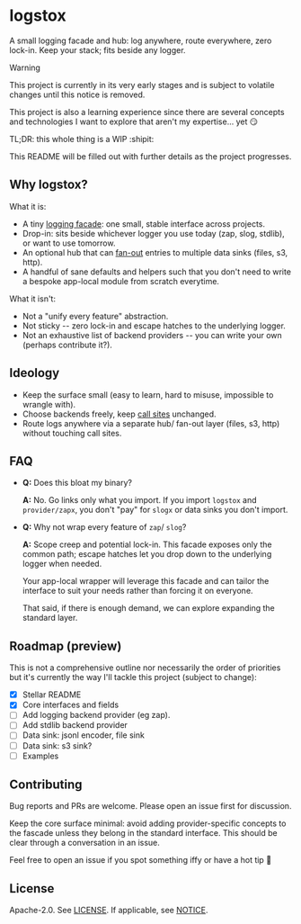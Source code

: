 # logstox

A small logging facade and hub: log anywhere, route everywhere, zero lock-in. Keep your stack; fits beside any logger.

> [!WARNING]
>
> This project is currently in its very early stages and is subject to volatile changes until this notice is removed.
>
> This project is also a learning experience since there are several concepts and technologies I want to explore that
> aren't my expertise... yet :smirk:
>
> TL;DR: this whole thing is a WIP :shipit:
>
> This README will be filled out with further details as the project progresses.

## Why logstox?

What it is:

- A tiny [logging facade](https://en.wikipedia.org/wiki/Facade_pattern): one small, stable interface across projects.
- Drop-in: sits beside whichever logger you use today (zap, slog, stdlib), or want to use tomorrow.
- An optional hub that can [fan-out](https://en.wikipedia.org/wiki/Fan-out_(software)) entries to multiple data sinks (files,
  s3, http).
- A handful of sane defaults and helpers such that you don't need to write a bespoke app-local module from scratch
  everytime.

What it isn't:

- Not a "unify every feature" abstraction.
- Not sticky -- zero lock-in and escape hatches to the underlying logger.
- Not an exhaustive list of backend providers -- you can write your own (perhaps contribute it?).

## Ideology

- Keep the surface small (easy to learn, hard to misuse, impossible to wrangle with).
- Choose backends freely, keep [call sites](https://en.wikipedia.org/wiki/Call_site) unchanged.
- Route logs anywhere via a separate hub/ fan-out layer (files, s3, http) without touching call sites.

## FAQ

- **Q:** Does this bloat my binary?

  **A:** No. Go links only what you import. If you import `logstox` and `provider/zapx`, you don't "pay" for `slogx` or
  data sinks you don't import.

- **Q:** Why not wrap every feature of `zap`/ `slog`?

  **A:** Scope creep and potential lock-in. This facade exposes only the common path; escape hatches let you drop down
  to the underlying logger when needed.

  Your app-local wrapper will leverage this facade and can tailor the interface to suit your needs rather than forcing
  it on everyone.

  That said, if there is enough demand, we can explore expanding the standard layer.

## Roadmap (preview)

This is not a comprehensive outline nor necessarily the order of priorities but it's currently the way I'll tackle this
project (subject to change):

- [x] Stellar README
- [x] Core interfaces and fields
- [ ] Add logging backend provider (eg zap).
- [ ] Add stdlib backend provider
- [ ] Data sink: jsonl encoder, file sink
- [ ] Data sink: s3 sink?
- [ ] Examples

## Contributing

Bug reports and PRs are welcome. Please open an issue first for discussion.

Keep the core surface minimal: avoid adding provider-specific concepts to the fascade unless they belong in the standard
interface. This should be clear through a conversation in an issue.

Feel free to open an issue if you spot something iffy or have a hot tip :shrug:

## License

Apache-2.0. See [LICENSE](./LICENSE). If applicable, see [NOTICE](./NOTICE).
